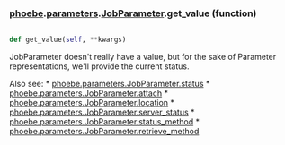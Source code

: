 ### [phoebe](phoebe.md).[parameters](phoebe.parameters.md).[JobParameter](phoebe.parameters.JobParameter.md).get_value (function)


```py

def get_value(self, **kwargs)

```



JobParameter doesn't really have a value, but for the sake of Parameter
representations, we'll provide the current status.

Also see:
    * [phoebe.parameters.JobParameter.status](phoebe.parameters.JobParameter.status.md)
    * [phoebe.parameters.JobParameter.attach](phoebe.parameters.JobParameter.attach.md)
    * [phoebe.parameters.JobParameter.location](phoebe.parameters.JobParameter.location.md)
    * [phoebe.parameters.JobParameter.server_status](phoebe.parameters.JobParameter.server_status.md)
    * [phoebe.parameters.JobParameter.status_method](phoebe.parameters.JobParameter.status_method.md)
    * [phoebe.parameters.JobParameter.retrieve_method](phoebe.parameters.JobParameter.retrieve_method.md)

